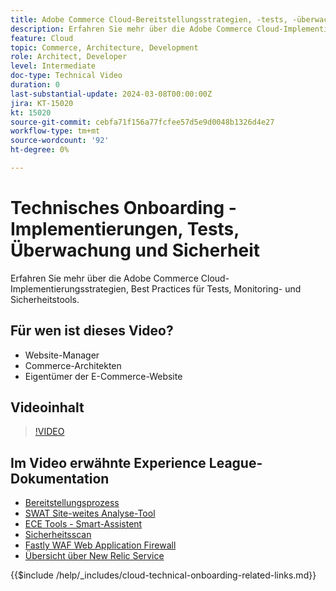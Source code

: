 ```yaml
---
title: Adobe Commerce Cloud-Bereitstellungsstrategien, -tests, -überwachung und -sicherheit
description: Erfahren Sie mehr über die Adobe Commerce Cloud-Implementierungsstrategien, Tests, Überwachung und Sicherheit.
feature: Cloud
topic: Commerce, Architecture, Development
role: Architect, Developer
level: Intermediate
doc-type: Technical Video
duration: 0
last-substantial-update: 2024-03-08T00:00:00Z
jira: KT-15020
kt: 15020
source-git-commit: cebfa71f156a77fcfee57d5e9d0048b1326d4e27
workflow-type: tm+mt
source-wordcount: '92'
ht-degree: 0%

---
```



# Technisches Onboarding - Implementierungen, Tests, Überwachung und Sicherheit

Erfahren Sie mehr über die Adobe Commerce Cloud-Implementierungsstrategien, Best Practices für Tests, Monitoring- und Sicherheitstools.

## Für wen ist dieses Video?

- Website-Manager
- Commerce-Architekten
- Eigentümer der E-Commerce-Website

## Videoinhalt

>[!VIDEO](https://video.tv.adobe.com/v/3427818?learn=on)

## Im Video erwähnte Experience League-Dokumentation

- [Bereitstellungsprozess](https://experienceleague.adobe.com/docs/commerce-cloud-service/user-guide/develop/deploy/process.html)
- [SWAT Site-weites Analyse-Tool](https://experienceleague.adobe.com/docs/commerce-operations/tools/site-wide-analysis-tool/intro.html)
- [ECE Tools - Smart-Assistent](https://experienceleague.adobe.com/docs/commerce-cloud-service/user-guide/develop/deploy/smart-wizards.html)
- [Sicherheitsscan](https://experienceleague.adobe.com/docs/commerce-admin/systems/security/security-scan.html)
- [Fastly WAF Web Application Firewall](https://experienceleague.adobe.com/docs/commerce-cloud-service/user-guide/cdn/fastly-waf-service.html)
- [Übersicht über New Relic Service](https://experienceleague.adobe.com/docs/commerce-cloud-service/user-guide/monitor/new-relic/new-relic-service.html)

{{$include /help/_includes/cloud-technical-onboarding-related-links.md}}

